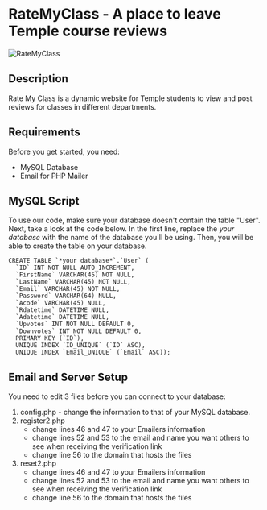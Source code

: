 # RateMyClass - A place to leave Temple course reviews

![RateMyClass](https://github.com/RateMyClassTU/RateMyClass/blob/main/assets/img/brand/RateMyClassLogo.png?raw=true)

## Description
Rate My Class is a dynamic website for Temple students to view and post reviews for classes in different departments.

## Requirements
Before you get started, you need:
- MySQL Database
- Email for PHP Mailer

## MySQL Script
To use our code, make sure your database doesn't contain the table "User". Next, take a look at the code below. In the first line, replace the *your database* with the name of the database you'll be using. Then, you will be able to create the table on your database.
<pre><code>CREATE TABLE `*your database*`.`User` (
  `ID` INT NOT NULL AUTO_INCREMENT,
  `FirstName` VARCHAR(45) NOT NULL,
  `LastName` VARCHAR(45) NOT NULL,
  `Email` VARCHAR(45) NOT NULL,
  `Password` VARCHAR(64) NULL,
  `Acode` VARCHAR(45) NULL,
  `Rdatetime` DATETIME NULL,
  `Adatetime` DATETIME NULL,
  `Upvotes` INT NOT NULL DEFAULT 0,
  `Downvotes` INT NOT NULL DEFAULT 0,
  PRIMARY KEY (`ID`),
  UNIQUE INDEX `ID_UNIQUE` (`ID` ASC),
  UNIQUE INDEX `Email_UNIQUE` (`Email` ASC));</code></pre>
## Email and Server Setup
You need to edit 3 files before you can connect to your database:
  1. config.php - change the information to that of your MySQL database.
  2. register2.php
      - change lines 46 and 47 to your Emailers information
      - change lines 52 and 53 to the email and name you want others to see when receiving the verification link
      - change line 56 to the domain that hosts the files
  3. reset2.php
      - change lines 46 and 47 to your Emailers information
      - change lines 52 and 53 to the email and name you want others to see when receiving the verification link
      - change line 56 to the domain that hosts the files
